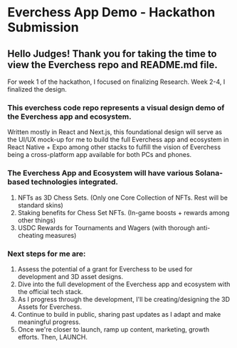 # Everchess App Demo - Hackathon Submission

## Hello Judges! Thank you for taking the time to view the Everchess repo and README.md file.

For week 1 of the hackathon, I focused on finalizing Research. Week 2-4, I finalized the design.

### This everchess code repo represents a visual design demo of the Everchess app and ecosystem.

Written mostly in React and Next.js, this foundational design will serve as the UI/UX mock-up for me to build the full Everchess app and ecosystem in React Native + Expo among other stacks to fulfill the vision of Everchess being a cross-platform app available for both PCs and phones.

### The Everchess App and Ecosystem will have various Solana-based technologies integrated.

1) NFTs as 3D Chess Sets. (Only one Core Collection of NFTs. Rest will be standard skins)
2) Staking benefits for Chess Set NFTs. (In-game boosts + rewards among other things) 
3) USDC Rewards for Tournaments and Wagers (with thorough anti-cheating measures)

### Next steps for me are:

1) Assess the potential of a grant for Everchess to be used for development and 3D asset designs.
2) Dive into the full development of the Everchess app and ecosystem with the official tech stack.
3) As I progress through the development, I'll be creating/designing the 3D Assets for Everchess.
4) Continue to build in public, sharing past updates as I adapt and make meaningful progress.
5) Once we're closer to launch, ramp up content, marketing, growth efforts. Then, LAUNCH.
